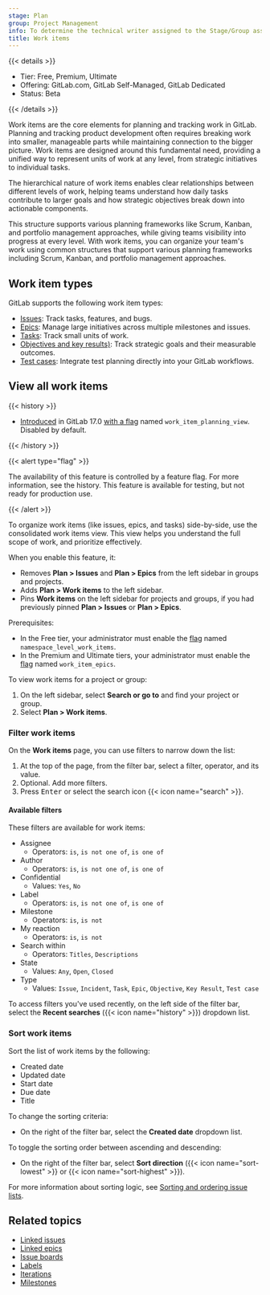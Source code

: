 ```yaml
---
stage: Plan
group: Project Management
info: To determine the technical writer assigned to the Stage/Group associated with this page, see https://handbook.gitlab.com/handbook/product/ux/technical-writing/#assignments
title: Work items
---
```


{{< details >}}

- Tier: Free, Premium, Ultimate
- Offering: GitLab.com, GitLab Self-Managed, GitLab Dedicated
- Status: Beta

{{< /details >}}

Work items are the core elements for planning and tracking work in GitLab.
Planning and tracking product development often requires breaking work into smaller, manageable parts
while maintaining connection to the bigger picture.
Work items are designed around this fundamental need, providing a unified way to represent units of
work at any level, from strategic initiatives to individual tasks.

The hierarchical nature of work items enables clear relationships between different levels of work,
helping teams understand how daily tasks contribute to larger goals and how strategic objectives break
down into actionable components.

This structure supports various planning frameworks like Scrum, Kanban, and portfolio management
approaches, while giving teams visibility into progress at every level.
With work items, you can organize your team's work using common structures that support various
planning frameworks including Scrum, Kanban, and portfolio management approaches.

## Work item types

GitLab supports the following work item types:

- [Issues](../project/issues/_index.md): Track tasks, features, and bugs.
- [Epics](../group/epics/_index.md): Manage large initiatives across multiple milestones and issues.
- [Tasks](../tasks.md): Track small units of work.
- [Objectives and key results)](../okrs.md): Track strategic goals and their measurable outcomes.
- [Test cases](../../ci/test_cases/_index.md): Integrate test planning directly into your GitLab workflows.

## View all work items

{{< history >}}

- [Introduced](https://gitlab.com/gitlab-org/gitlab/-/issues/513092) in GitLab 17.0 [with a flag](../../administration/feature_flags.md) named `work_item_planning_view`. Disabled by default.

{{< /history >}}

{{< alert type="flag" >}}

The availability of this feature is controlled by a feature flag.
For more information, see the history.
This feature is available for testing, but not ready for production use.

{{< /alert >}}

To organize work items (like issues, epics, and tasks) side-by-side, use the consolidated work items view.
This view helps you understand the full scope of work, and prioritize effectively.

When you enable this feature, it:

- Removes **Plan > Issues** and **Plan > Epics** from the left sidebar in groups and projects.
- Adds **Plan > Work items** to the left sidebar.
- Pins **Work items** on the left sidebar for projects and groups, if you had previously pinned
  **Plan > Issues** or **Plan > Epics**.

Prerequisites:

- In the Free tier, your administrator must enable the [flag](../../administration/feature_flags.md) named `namespace_level_work_items`.
- In the Premium and Ultimate tiers, your administrator must enable the [flag](../../administration/feature_flags.md) named `work_item_epics`.

To view work items for a project or group:

1. On the left sidebar, select **Search or go to** and find your project or group.
1. Select **Plan > Work items**.

### Filter work items

On the **Work items** page, you can use filters to narrow down the list:

1. At the top of the page, from the filter bar, select a filter, operator, and its value.
1. Optional. Add more filters.
1. Press <kbd>Enter</kbd> or select the search icon {{< icon name="search" >}}.

#### Available filters

<!-- When the feature flag work_item_planning_view is removed, move more information from
managing_issues.md#filter-the-list-of-issues here -->

These filters are available for work items:

- Assignee
  - Operators: `is`, `is not one of`, `is one of`
- Author
  - Operators: `is`, `is not one of`, `is one of`
- Confidential
  - Values: `Yes`, `No`
- Label
  - Operators: `is`, `is not one of`, `is one of`
- Milestone
  - Operators: `is`, `is not`
- My reaction
  - Operators: `is`, `is not`
- Search within
  - Operators: `Titles`, `Descriptions`
- State
  - Values: `Any`, `Open`, `Closed`
- Type
  - Values: `Issue`, `Incident`, `Task`, `Epic`, `Objective`, `Key Result`, `Test case`

To access filters you've used recently, on the left side of the filter bar, select the
**Recent searches** ({{< icon name="history" >}}) dropdown list.

### Sort work items

<!-- When the feature flag work_item_planning_view is removed, move information from
sorting_issue_lists.md to this page and redirect here -->

Sort the list of work items by the following:

- Created date
- Updated date
- Start date
- Due date
- Title

To change the sorting criteria:

- On the right of the filter bar, select the **Created date** dropdown list.

To toggle the sorting order between ascending and descending:

- On the right of the filter bar, select **Sort direction** ({{< icon name="sort-lowest" >}}
  or {{< icon name="sort-highest" >}}).

For more information about sorting logic, see
[Sorting and ordering issue lists](../project/issues/sorting_issue_lists.md).

## Related topics

- [Linked issues](../project/issues/related_issues.md)
- [Linked epics](../group/epics/linked_epics.md)
- [Issue boards](../project/issue_board.md)
- [Labels](../project/labels.md)
- [Iterations](../group/iterations/_index.md)
- [Milestones](../project/milestones/_index.md)
